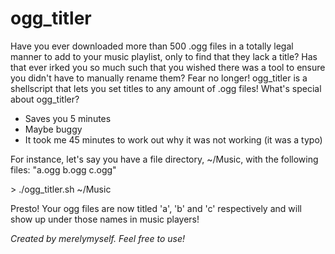 # ogg_titler

Have you ever downloaded more than 500 .ogg files in a totally legal manner to add to your music playlist, only to find that they lack a title?
Has that ever irked you so much such that you wished there was a tool to ensure you didn't have to manually rename them?
Fear no longer!
ogg_titler is a shellscript that lets you set titles to any amount of .ogg files!
What's special about ogg_titler?
- Saves you 5 minutes
- Maybe buggy
- It took me 45 minutes to work out why it was not working (it was a typo)

For instance, let's say you have a file directory, ~/Music, with the following files: 
"a.ogg b.ogg c.ogg"

\> ./ogg_titler.sh ~/Music

Presto! Your ogg files are now titled 'a', 'b' and 'c' respectively and will show up under those names in music players!

_Created by merelymyself. Feel free to use!_
